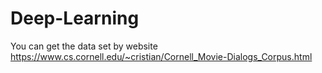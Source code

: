 # Deep-Learning

You can get the data set by website
https://www.cs.cornell.edu/~cristian/Cornell_Movie-Dialogs_Corpus.html
